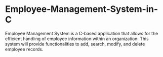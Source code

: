 # Employee-Management-System-in-C
Employee Management System is a C-based application that allows for the efficient handling of employee information within an organization. This system will provide functionalities to add, search, modify, and delete employee records.
